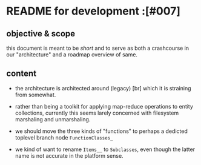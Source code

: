 # README for development :[#007]

## objective & scope

this document is meant to be *short* and to serve as both a crashcourse
in our "architecture" and a roadmap overview of same.




## content

  - the architecture is architected around (legacy) [br] which it is
    straining from somewhat.

  - rather than being a toolkit for applying map-reduce operations to
    entity collections, currently this seems larely concerned with
    filesystem marshaling and unmarshaling.

  - we should move the three kinds of "functions" to perhaps a dedicted
    toplevel branch node `FunctionClasses_`

  - we kind of want to rename `Items__` to `Subclasses`, even though
    the latter name is not accurate in the platform sense.
